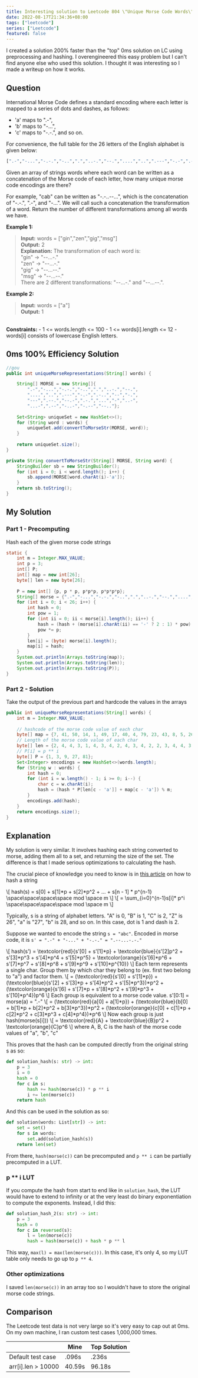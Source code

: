 ```yaml
---
title: Interesting solution to Leetcode 804 \"Unique Morse Code Words\"
date: 2022-08-17T21:34:36+08:00
tags: ["leetcode"]
series: ["Leetcode"]
featured: false
---
```


I created a solution 200\% faster than the "top" 0ms solution on LC using preprocessing and hashing. 
I overengineered this easy problem but I can't find anyone else who used this solution. I thought 
it was interesting so I made a writeup on how it works.

## Question

International Morse Code defines a standard encoding where each letter is mapped to a series of dots and dashes, as follows:

- 'a' maps to ".-",
- 'b' maps to "-...",
- 'c' maps to "-.-.", and so on.

For convenience, the full table for the 26 letters of the English alphabet is given below:

```python
[".-","-...","-.-.","-..",".","..-.","--.","....","..",".---","-.-",".-..","--","-.","---",".--.","--.-",".-.","...","-","..-","...-",".--","-..-","-.--","--.."]
```

Given an array of strings words where each word can be written as a concatenation of the Morse code of each letter, how many unique morse code encodings are there?

For example, "cab" can be written as "-.-..--...", which is the concatenation of "-.-.", ".-", and "-...". We will call such a concatenation the transformation of a word.
Return the number of different transformations among all words we have.

<b>Example 1:</b>
<blockquote>
<b>Input:</b> words = ["gin","zen","gig","msg"]<br>
<b>Output:</b> 2<br>
<b>Explanation:</b> The transformation of each word is:<br>
"gin" -> "--...-."<br>
"zen" -> "--...-."<br>
"gig" -> "--...--."<br>
"msg" -> "--...--."<br>
There are 2 different transformations: "--...-." and "--...--.".<br>
</blockquote>
<b>Example 2:</b>
<blockquote>
<b>Input:</b> words = ["a"]<br>
<b>Output:</b> 1
</blockquote>

<br>
<b>Constraints:</b>
- 1 <= words.length <= 100
- 1 <= words[i].length <= 12
- words[i] consists of lowercase English letters.

## 0ms 100% Efficiency Solution

```java
//gou
public int uniqueMorseRepresentations(String[] words) {

    String[] MORSE = new String[]{
        ".-","-...","-.-.","-..",".","..-.","--.",
        "....","..",".---","-.-",".-..","--","-.",
        "---",".--.","--.-",".-.","...","-","..-",
        "...-",".--","-..-","-.--","--.."};
    
    Set<String> uniqueSet = new HashSet<>();
    for (String word : words) {
        uniqueSet.add(convertToMorseStr(MORSE, word));
    }
    
    return uniqueSet.size();
}

private String convertToMorseStr(String[] MORSE, String word) {
    StringBuilder sb = new StringBuilder();
    for (int i = 0; i < word.length(); i++) {
        sb.append(MORSE[word.charAt(i)-'a']);
    }
    return sb.toString();
}
```

## My Solution

### Part 1 - Precomputing

Hash each of the given morse code strings

```java
static {
    int m = Integer.MAX_VALUE;
    int p = 3;
    int[] P;
    int[] map = new int[26];
    byte[] len = new byte[26];
    
    P = new int[] {p, p * p, p*p*p, p*p*p*p};
    String[] morse = {".-","-...","-.-.","-..",".","..-.","--.","....","..",".---","-.-",".-..","--","-.","---",".--.","--.-",".-.","...","-","..-","...-",".--","-..-","-.--","--.."};
    for (int i = 0; i < 26; i++) {
        int hash = 0;
        int pow = 1;
        for (int ii = 0; ii < morse[i].length(); ii++) {
            hash = (hash + (morse[i].charAt(ii) == '-' ? 2 : 1) * pow) % m;
            pow *= p;
        }
        len[i] = (byte) morse[i].length();
        map[i] = hash;
    }
    System.out.println(Arrays.toString(map));
    System.out.println(Arrays.toString(len));
    System.out.println(Arrays.toString(P));
}
```

### Part 2 - Solution

Take the output of the previous part and hardcode the values in the arrays

```java
public int uniqueMorseRepresentations(String[] words) {
    int m = Integer.MAX_VALUE;
    
    // hashcode of the morse code value of each char
    byte[] map = {7, 41, 50, 14, 1, 49, 17, 40, 4, 79, 23, 43, 8, 5, 26, 52, 71, 16, 13, 2, 22, 67, 25, 68, 77, 44};
    // Length of the morse code value of each char
    byte[] len = {2, 4, 4, 3, 1, 4, 3, 4, 2, 4, 3, 4, 2, 2, 3, 4, 4, 3, 3, 1, 3, 4, 3, 4, 4, 4};
    // P[i] = p ** i
    byte[] P = {1, 3, 9, 27, 81};
    Set<Integer> encodings = new HashSet<>(words.length);
    for (String w : words) {
        int hash = 0;
        for (int i = w.length() - 1; i >= 0; i--) {
            char c = w.charAt(i);
            hash = (hash * P[len[c - 'a']] + map[c - 'a']) % m;
        }
        encodings.add(hash);
    }
    return encodings.size();
}
```

## Explanation

My solution is very similar. It involves hashing each string converted to morse, adding them all to a set, and returning the size of the set.
The difference is that I made serious optimizations to calculating the hash.

The crucial piece of knowledge you need to know is in [this article](https://cp-algorithms.com/string/string-hashing.html) on how to hash a string

<p style="overflow-x: auto">
  \[ 
    hash(s) = s[0] + s[1]*p + s[2]*p^2 + ... + s[n - 1] * p^{n-1} \space\space\space\space mod \space m
  \]
  \[
     = \sum_{i=0}^{n-1}s[i]* p^i \space\space\space\space mod \space m 
  \]
</p>

Typically, s is a string of alphabet letters. "A" is 0, "B" is 1, "C" is 2, "Z" is 26", "a" is "27", "b" is 28, and so on.
In this case, dot is 1 and dash is 2.

Suppose we wanted to encode the string `s = "abc"`.
Encoded in morse code, it is  `s' = ".-" + "-..." + "-.-." = ".--...-.-."`
<p style="overflow-x: auto">
\[
    hash(s') = \textcolor{red}{s'[0] + s'[1]*p} + \textcolor{blue}{s'[2]p^2 + s'[3]*p^3 + s'[4]*p^4 + s'[5]*p^5} + \textcolor{orange}{s'[6]*p^6 + s'[7]*p^7 + s'[8]*p^8 + s'[9]*p^9 + s'[10]*p^{10}}
\]
Each term represents a single char. Group them by which char they belong to (ex. first two belong to "a") and factor them.
\[
    = (\textcolor{red}{s'[0] + s'[1]*p}) + (\textcolor{blue}{s'[2] + s'[3]*p + s'[4]*p^2 + s'[5]*p^3})*p^2 + (\textcolor{orange}{s'[6] + s'[7]*p + s'[8]*p^2 + s'[9]*p^3 + s'[10]*p^4})p^6
\]
Each group is equivalent to a morse code value. s'[0:1] = morse(a) = ".-"
\[
    = (\textcolor{red}{a[0] + a[1]*p}) + (\textcolor{blue}{b[0] + b[1]*p + b[2]*p^2 + b[3]*p^3})*p^2 + (\textcolor{orange}{c[0] + c[1]*p + c[2]*p^2 + c[3]*p^3 + c[4]*p^4})*p^6
\]
Now each group is just hash(morse(s[i]))
\[
    = \textcolor{red}{A} + \textcolor{blue}{B}p^2 + \textcolor{orange}{C}p^6
\]
where A, B, C is the hash of the morse code values of "a", "b", "c"
</p>

This proves that the hash can be computed directly from the original string s as so:

```python
def solution_hash(s: str) -> int:
    p = 3
    i = 0
    hash = 0
    for c in s:
        hash += hash(morse(c)) * p ** i
        i += len(morse(c))
    return hash
```

And this can be used in the solution as so:

```python
def solution(words: List[str]) -> int:
    set = set()
    for s in words:
        set.add(solution_hash(s))
    return len(set)
```

From there, `hash(morse(c))` can be precomputed and `p ** i` can be partially precomputed in a LUT.

### p ** i LUT

If you compute the hash from start to end like in `solution_hash`, the LUT would have to extend to infinity or at the very least do binary exponentiation to compute the exponents. Instead, I did this:

```python
def solution_hash_2(s: str) -> int:
    p = 3
    hash = 0
    for c in reversed(s):
        l = len(morse(c))
        hash = hash(morse(c)) + hash * p ** l
```

This way, `max(l) = max(len(morse(c)))`. In this case, it's only 4, so my LUT table only needs to go up to `p ** 4`.

### Other optimizations

I saved `len(morse(c))` in an array too so I wouldn't have to store the original morse code strings.

## Comparison

The Leetcode test data is not very large so it's very easy to cap out at 0ms. On my own machine, I ran custom test cases 1,000,000 times.

|                    | Mine  | Top Solution |
|--------------------|-------|--------------|
| Default test case  | .096s  | .236s         |
| arr[i].len > 10000 | 40.59s | 96.18s        |


<script src="https://polyfill.io/v3/polyfill.min.js?features=es6"></script>
<script id="MathJax-script" async src="https://cdn.jsdelivr.net/npm/mathjax@3/es5/tex-mml-chtml.js"></script>
